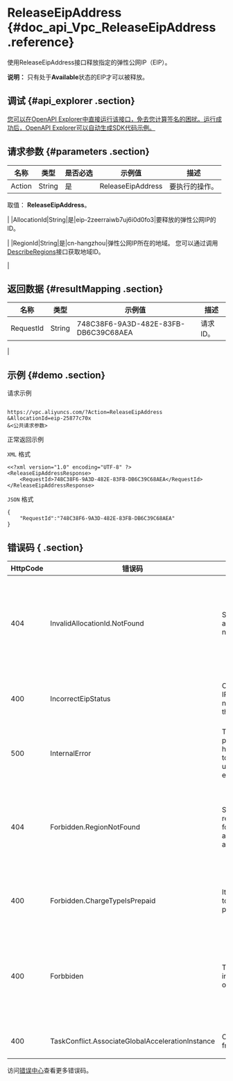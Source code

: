 # ReleaseEipAddress {#doc_api_Vpc_ReleaseEipAddress .reference}

使用ReleaseEipAddress接口释放指定的弹性公网IP（EIP）。

**说明：** 只有处于**Available**状态的EIP才可以被释放。

## 调试 {#api_explorer .section}

[您可以在OpenAPI Explorer中直接运行该接口，免去您计算签名的困扰。运行成功后，OpenAPI Explorer可以自动生成SDK代码示例。](https://api.aliyun.com/#product=Vpc&api=ReleaseEipAddress&type=RPC&version=2016-04-28)

## 请求参数 {#parameters .section}

|名称|类型|是否必选|示例值|描述|
|--|--|----|---|--|
|Action|String|是|ReleaseEipAddress|要执行的操作。

 取值： **ReleaseEipAddress**。

 |
|AllocationId|String|是|eip-2zeerraiwb7uj6i0d0fo3|要释放的弹性公网IP的ID。

 |
|RegionId|String|是|cn-hangzhou|弹性公网IP所在的地域。 您可以通过调用[DescribeRegions](~~36063~~)接口获取地域ID。

 |

## 返回数据 {#resultMapping .section}

|名称|类型|示例值|描述|
|--|--|---|--|
|RequestId|String|748C38F6-9A3D-482E-83FB-DB6C39C68AEA|请求ID。

 |

## 示例 {#demo .section}

请求示例

``` {#request_demo}

https://vpc.aliyuncs.com/?Action=ReleaseEipAddress
&AllocationId=eip-25877c70x
&<公共请求参数>

```

正常返回示例

`XML` 格式

``` {#xml_return_success_demo}
<<?xml version="1.0" encoding="UTF-8" ?>
<ReleaseEipAddressResponse>
    <RequestId>748C38F6-9A3D-482E-83FB-DB6C39C68AEA</RequestId>
</ReleaseEipAddressResponse>
```

`JSON` 格式

``` {#json_return_success_demo}
{
	"RequestId":"748C38F6-9A3D-482E-83FB-DB6C39C68AEA"
}
```

## 错误码 { .section}

|HttpCode|错误码|错误信息|描述|
|--------|---|----|--|
|404|InvalidAllocationId.NotFound|Specified allocation ID is not found|指定的公网 IP 不存在，请您检查您填写的参数是否正确。|
|400|IncorrectEipStatus|Current elastic IP status does not support this operation.|指定的EIP状态不支持此操作。|
|500|InternalError|The request processing has failed due to some unknown error.|请求处理由于某些未知错误失败。|
|404|Forbidden.RegionNotFound|Specified region is not found during access authentication.|指定 Region 不存在，请您检查该 Region 是否正确。|
|400|Forbidden.ChargeTypeIsPrepaid|It's forbidden to release a prepaid EIP|预付费的 EIP 实例不能释放。|
|400|Forbbiden|The eip instance owener error|EIP 不属于当前调用者，请您检查该 EIP 是否可被您调用。|
|400|TaskConflict.AssociateGlobalAccelerationInstance|Operate too frequent.|操作过于频繁。|

访问[错误中心](https://error-center.alibabacloud.com/status/product/Vpc)查看更多错误码。

